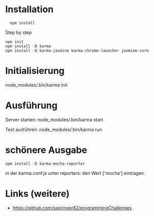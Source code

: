 # Installation

```
  npm install
```

Step by step

```
npm init
npm install -D karma
npm install -D karma-jasmine karma-chrome-launcher jasmine-core
```

# Initialisierung

node_modules/.bin/karma init

# Ausführung

Server starten: node_modules/.bin/karma start

Test ausführen: node_modules/.bin/karma run

# schönere Ausgabe

`npm install -D karma-mocha-reporter`

in der karma.conf.js unter reporters: den Wert ['mocha'] eintragen.

# Links (weitere)

- https://github.com/sspringer82/programmingChallenges
